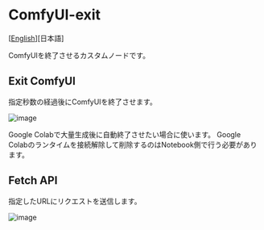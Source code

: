 # ComfyUI-exit

[<a href="README.md">English</a>][日本語]

ComfyUIを終了させるカスタムノードです。

## Exit ComfyUI

指定秒数の経過後にComfyUIを終了させます。

![image](https://github.com/user-attachments/assets/efe0e7a6-2df0-4d68-9d5b-910b3ab5e300)

Google Colabで大量生成後に自動終了させたい場合に使います。
Google Colabのランタイムを接続解除して削除するのはNotebook側で行う必要があります。

## Fetch API

指定したURLにリクエストを送信します。

![image](https://github.com/user-attachments/assets/f7e9a497-7579-4f91-ad11-d45e2e15630b)

